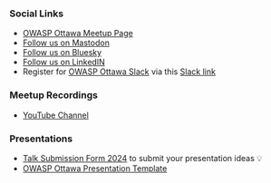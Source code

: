 ### Social Links
* [OWASP Ottawa Meetup Page](https://www.meetup.com/OWASP-Ottawa/)
* [Follow us on Mastodon](https://infosec.exchange/@OWASP_Ottawa)
* [Follow us on Bluesky](https://bsky.app/profile/owaspottawa.bsky.social)
* [Follow us on LinkedIN](https://www.linkedin.com/company/owasp-ottawa)
* Register for [OWASP Ottawa Slack](https://owaspottawa.slack.com/) via this [Slack link](https://join.slack.com/t/owaspottawa/shared_invite/zt-1to3abst2-uDTXE_jEp_ywp0H7fP2Lbw)
  
### Meetup Recordings
* [YouTube Channel](https://www.youtube.com/@OWASP_Ottawa)

### Presentations
* [Talk Submission Form 2024](https://forms.gle/KKGk33Xr9rkUhaNr5) to submit your presentation ideas &#128161; 
* [OWASP Ottawa Presentation Template](assets/images/OWASP%20Ottawa%20Template-2021.pptx)
